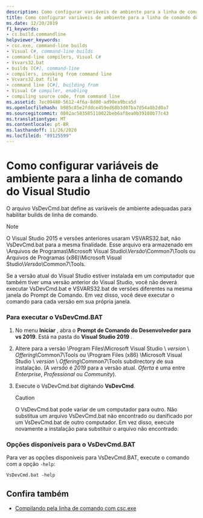 ```yaml
---
description: Como configurar variáveis de ambiente para a linha de comando do Visual Studio
title: Como configurar variáveis de ambiente para a linha de comando do Visual Studio
ms.date: 12/20/2019
f1_keywords:
- cs.build.commandline
helpviewer_keywords:
- csc.exe, command-line builds
- Visual C#, command-line builds
- command-line compilers, Visual C#
- Vsvars32.bat
- builds [C#], command-line
- compilers, invoking from command line
- Vcvars32.bat file
- command line [C#], building from
- Visual C# compiler, enabling
- compiling source code, from command line
ms.assetid: 7ec09480-5612-4f6a-8d00-ad90ea9bca5d
ms.openlocfilehash: b985c85e2fddce459ed68b3d07ba7d54a8b2d0a7
ms.sourcegitcommit: 0802ac583585110022beb6af8ea0b39188b77c43
ms.translationtype: MT
ms.contentlocale: pt-BR
ms.lasthandoff: 11/26/2020
ms.locfileid: "89125599"
---
```

# <a name="how-to-set-environment-variables-for-the-visual-studio-command-line"></a>Como configurar variáveis de ambiente para a linha de comando do Visual Studio

O arquivo VsDevCmd.bat define as variáveis de ambiente adequadas para habilitar builds de linha de comando.

> [!NOTE]
> O Visual Studio 2015 e versões anteriores usaram VSVARS32.bat, não VsDevCmd.bat para a mesma finalidade. Esse arquivo era armazenado em \Arquivos de Programas\Microsoft Visual Studio\\*Versão*\Common7\Tools ou Arquivos de Programas (x86)\Microsoft Visual Studio\\*Versão*\Common7\Tools.

Se a versão atual do Visual Studio estiver instalada em um computador que também tiver uma versão anterior do Visual Studio, você não deverá executar VsDevCmd.bat e VSVARS32.bat de versões diferentes na mesma janela do Prompt de Comando. Em vez disso, você deve executar o comando para cada versão em sua própria janela.

### <a name="to-run-vsdevcmdbat"></a>Para executar o VsDevCmd.BAT

1. No menu **Iniciar** , abra o **Prompt de Comando do Desenvolvedor para vs 2019**.  Está na pasta do **Visual Studio 2019** .

2. Altere para a versão \Program Files\Microsoft Visual Studio \\ *version* \\ *Offering*\Common7\Tools ou \Program Files (x86) \Microsoft Visual Studio \\ *version* \\ *Offering*\Common7\Tools subdirectory de sua instalação.  (A *versão* é *2019* para a versão atual. *Oferta* é uma entre *Enterprise*, *Professional* ou *Community*).

3. Execute o VsDevCmd.bat digitando **VsDevCmd**.

    > [!CAUTION]
    > O VsDevCmd.bat pode variar de um computador para outro. Não substitua um arquivo VsDevCmd.bat não encontrado ou danificado por um VsDevCmd.bat de outro computador. Em vez disso, execute novamente a instalação para substituir o arquivo não encontrado.

### <a name="available-options-for-vsdevcmdbat"></a>Opções disponíveis para o VsDevCmd.BAT

Para ver as opções disponíveis para VsDevCmd.BAT, execute o comando com a opção `-help`:

```console
VsDevCmd.bat -help
```

## <a name="see-also"></a>Confira também

- [Compilando pela linha de comando com csc.exe](./command-line-building-with-csc-exe.md)
